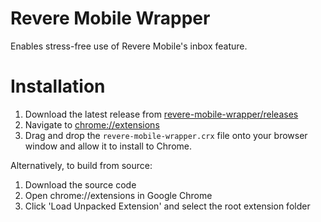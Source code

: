 # Revere Mobile Wrapper
Enables stress-free use of Revere Mobile's inbox feature.

# Installation
1. Download the latest release from [revere-mobile-wrapper/releases](https://github.com/Bernie-2016/revere-mobile-wrapper/releases)
2. Navigate to [chrome://extensions](chrome://extensions)
3. Drag and drop the `revere-mobile-wrapper.crx` file onto your browser window and allow it to install to Chrome.

Alternatively, to build from source:

1. Download the source code
2. Open chrome://extensions in Google Chrome
3. Click 'Load Unpacked Extension' and select the root extension folder

